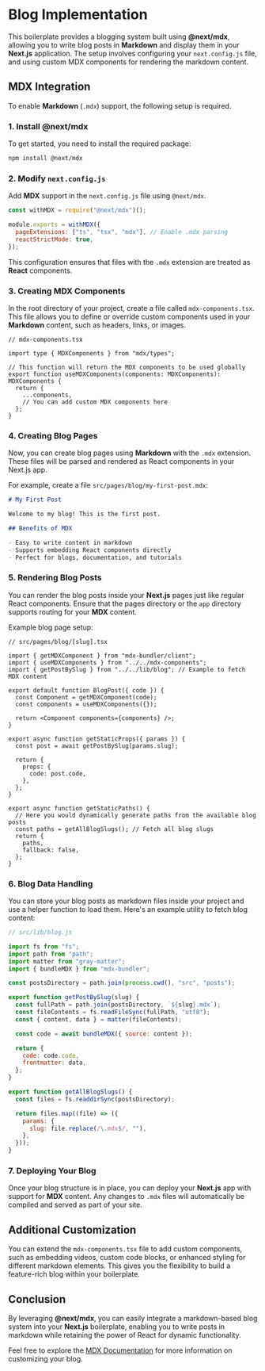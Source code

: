 # Blog Implementation

This boilerplate provides a blogging system built using **@next/mdx**, allowing you to write blog posts in **Markdown** and display them in your **Next.js** application. The setup involves configuring your `next.config.js` file, and using custom MDX components for rendering the markdown content.

## MDX Integration

To enable **Markdown** (`.mdx`) support, the following setup is required.

### 1. Install @next/mdx

To get started, you need to install the required package:

```bash
npm install @next/mdx
```

### 2. Modify `next.config.js`

Add **MDX** support in the `next.config.js` file using `@next/mdx`.

```js
const withMDX = require("@next/mdx")();

module.exports = withMDX({
  pageExtensions: ["ts", "tsx", "mdx"], // Enable .mdx parsing
  reactStrictMode: true,
});
```

This configuration ensures that files with the `.mdx` extension are treated as **React** components.

### 3. Creating MDX Components

In the root directory of your project, create a file called `mdx-components.tsx`. This file allows you to define or override custom components used in your **Markdown** content, such as headers, links, or images.

```tsx
// mdx-components.tsx

import type { MDXComponents } from "mdx/types";

// This function will return the MDX components to be used globally
export function useMDXComponents(components: MDXComponents): MDXComponents {
  return {
    ...components,
    // You can add custom MDX components here
  };
}
```

### 4. Creating Blog Pages

Now, you can create blog pages using **Markdown** with the `.mdx` extension. These files will be parsed and rendered as React components in your Next.js app.

For example, create a file `src/pages/blog/my-first-post.mdx`:

```md
# My First Post

Welcome to my blog! This is the first post.

## Benefits of MDX

- Easy to write content in markdown
- Supports embedding React components directly
- Perfect for blogs, documentation, and tutorials
```

### 5. Rendering Blog Posts

You can render the blog posts inside your **Next.js** pages just like regular React components. Ensure that the pages directory or the `app` directory supports routing for your **MDX** content.

Example blog page setup:

```tsx
// src/pages/blog/[slug].tsx

import { getMDXComponent } from "mdx-bundler/client";
import { useMDXComponents } from "../../mdx-components";
import { getPostBySlug } from "../../lib/blog"; // Example to fetch MDX content

export default function BlogPost({ code }) {
  const Component = getMDXComponent(code);
  const components = useMDXComponents({});

  return <Component components={components} />;
}

export async function getStaticProps({ params }) {
  const post = await getPostBySlug(params.slug);
  
  return {
    props: {
      code: post.code,
    },
  };
}

export async function getStaticPaths() {
  // Here you would dynamically generate paths from the available blog posts
  const paths = getAllBlogSlugs(); // Fetch all blog slugs
  return {
    paths,
    fallback: false,
  };
}
```

### 6. Blog Data Handling

You can store your blog posts as markdown files inside your project and use a helper function to load them. Here's an example utility to fetch blog content:

```js
// src/lib/blog.js

import fs from "fs";
import path from "path";
import matter from "gray-matter";
import { bundleMDX } from "mdx-bundler";

const postsDirectory = path.join(process.cwd(), "src", "posts");

export function getPostBySlug(slug) {
  const fullPath = path.join(postsDirectory, `${slug}.mdx`);
  const fileContents = fs.readFileSync(fullPath, "utf8");
  const { content, data } = matter(fileContents);

  const code = await bundleMDX({ source: content });

  return {
    code: code.code,
    frontmatter: data,
  };
}

export function getAllBlogSlugs() {
  const files = fs.readdirSync(postsDirectory);

  return files.map((file) => ({
    params: {
      slug: file.replace(/\.mdx$/, ""),
    },
  }));
}
```

### 7. Deploying Your Blog

Once your blog structure is in place, you can deploy your **Next.js** app with support for **MDX** content. Any changes to `.mdx` files will automatically be compiled and served as part of your site.

## Additional Customization

You can extend the `mdx-components.tsx` file to add custom components, such as embedding videos, custom code blocks, or enhanced styling for different markdown elements. This gives you the flexibility to build a feature-rich blog within your boilerplate.

## Conclusion

By leveraging **@next/mdx**, you can easily integrate a markdown-based blog system into your **Next.js** boilerplate, enabling you to write posts in markdown while retaining the power of React for dynamic functionality.

Feel free to explore the [MDX Documentation](https://mdxjs.com/docs/) for more information on customizing your blog.
